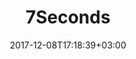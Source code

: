 ---
title: "7Seconds"
date: 2017-12-08T17:18:39+03:00
tag: "type1"
info:
    one: "Разработка технической концепции децентрализованного кредитного маркетплейса."
    two: ""
    img: "/images/content/7seconds-min.png"
about:
    title: "О проекте"
    text: "7Seconds — это децентрализованный кредитный маркетплейс, предоставляющий услугу мгновенного подбора лучшего по условиям и стоимости кредита. </p><p>
Платформа предоставляет программы вознаграждения для добросовестных заемщиков и компенсации рисков для банков, а также систему централизованной оценки заемщиков, которая уменьшает общую неэффективность кредитования. Решение сочетает инновационные технологии блокчейн, обработки больших данных и искусственного интеллекта.

"
    year: ""
    client: ""
    industry: ""
goal:
    title: "Задачи QBT"
    text: "Специалисты QIWI Blockchain Technologies разработали техническую концепцию платформы, вошедшую в Whitepaper. В сердце платформы лежит блокчейн-сеть Corda, развернутая среди банков-участников и обеспечивающая управление заявками на кредитование (равномерный и актуальный доступ всех банков — участников взаимодействия к поступающим запросам и данным о потенциальных клиентах) и их обработку (сбор предложений от банков в приватных потоках между платформой и банками), а также управление CRET-токенами, используемыми при проведении всех операций на платформе.
"
    blocks: []

---